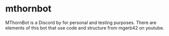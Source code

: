 # mthornbot
MThornBot is a Discord by for personal and testing purposes. There are elements of this bot that use code and structure from mgerb42 on youtube.
